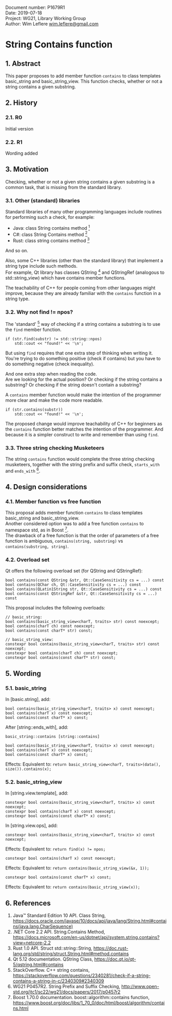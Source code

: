 Document number: P1679R1  
Date: 2019-07-18  
Project: WG21, Library Working Group  
Author: Wim Leflere <wim.leflere@gmail.com>

# String Contains function

## 1. Abstract
This paper proposes to add member function `contains` to class templates basic_string and basic_string_view.
This function checks, whether or not a string contains a given substring.

## 2. History
### 2.1. R0
Initial version
### 2.2. R1
Wording added

## 3. Motivation
Checking, whether or not a given string contains a given substring is a common task, that is missing from the standard library.

### 3.1. Other (standard) libraries
Standard libraries of many other programming languages include routines for performing such a check, for example:
* Java: class String contains method [<sup>1</sup>](#java_string)
* C#: class String Contains method [<sup>2</sup>](#csharp_string)
* Rust: class string contains method [<sup>3</sup>](#rust_string)

And so on.

Also, some C++ libraries (other than the standard library) that implement a string type include such methods.  
For example, Qt library has classes QString [<sup>4</sup>](#qstring) and QStringRef (analogous to std::string_view) which have contains member functions.

The teachability of C++ for people coming from other languages might improve, because they are already familiar with the `contains` function in a string type.

### 3.2. Why not find != npos?
The 'standard' [<sup>5</sup>](#contains_so) way of checking if a string contains a substring is to use the `find` member function.
```
if (str.find(substr) != std::string::npos)
	std::cout << "found!" << '\n';
```
But using `find` requires that one extra step of thinking when writing it.  
You're trying to do something positive (check if contains) but you have to do something negative (check inequality).

And one extra step when reading the code.  
Are we looking for the actual position? Or checking if the string contains a substring? Or checking if the string doesn't contain a substring?

A `contains` member function would make the intention of the programmer more clear and make the code more readable.
```
if (str.contains(substr))
	std::cout << "found!" << '\n';
```
The proposed change would improve teachability of C++ for beginners as the `contains` function better matches the intention of the programmer.
And because it is a simpler construct to write and remember than using `find`.

### 3.3. Three string checking Musketeers
The string `contains` function would complete the three string checking musketeers, together with the string prefix and suffix check, `starts_with` and `ends_with` [<sup>6</sup>](#string_checks).

## 4. Design considerations

### 4.1. Member function vs free function
This proposal adds member function `contains` to class templates basic_string and basic_string_view.  
Another considered option was to add a free function `contains` to namespace std, as in Boost [<sup>7</sup>](#boost_contains).   
The drawback of a free function is that the order of parameters of a free function is ambiguous, `contains(string, substring)` vs `contains(substring, string)`.

### 4.2. Overload set
Qt offers the following overload set (for QString and QStringRef):
```
bool contains(const QString &str, Qt::CaseSensitivity cs = ...) const
bool contains(QChar ch, Qt::CaseSensitivity cs = ...) const
bool contains(QLatin1String str, Qt::CaseSensitivity cs = ...) const
bool contains(const QStringRef &str, Qt::CaseSensitivity cs = ...) const
```
This proposal includes the following overloads:
```
// basic_string:
bool contains(basic_string_view<charT, traits> str) const noexcept;
bool contains(charT ch) const noexcept;
bool contains(const charT* str) const;

// basic_string_view:
constexpr bool contains(basic_string_view<charT, traits> str) const noexcept;
constexpr bool contains(charT ch) const noexcept;
constexpr bool contains(const charT* str) const;
```

## 5. Wording
### 5.1. basic_string
In [basic.string], add:
```
bool contains(basic_string_view<charT, traits> x) const noexcept;
bool contains(charT x) const noexcept;
bool contains(const charT* x) const;
```

After [string::ends_with], add:
```
basic_string::contains [string::contains]

bool contains(basic_string_view<charT, traits> x) const noexcept;
bool contains(charT x) const noexcept;
bool contains(const charT* x) const;
```
Effects: Equivalent to: `return basic_string_view<charT, traits>(data(), size()).contains(x);`

### 5.2. basic_string_view
In [string.view.template], add:
```
constexpr bool contains(basic_string_view<charT, traits> x) const noexcept;
constexpr bool contains(charT x) const noexcept;
constexpr bool contains(const charT* x) const;
```

In [string.view.ops], add:
```
constexpr bool contains(basic_string_view<charT, traits> x) const noexcept;
```
Effects: Equivalent to: `return find(x) != npos;`

```
constexpr bool contains(charT x) const noexcept;
```
Effects: Equivalent to: `return contains(basic_string_view(&x, 1));`

```
constexpr bool contains(const charT* x) const;
```
Effects: Equivalent to: `return contains(basic_string_view(x));`

## 6. References
1. <a name="java_string"></a>
Java™ Standard Edition 10 API. Class String, https://docs.oracle.com/javase/10/docs/api/java/lang/String.html#contains(java.lang.CharSequence)
2. <a name="csharp_string"></a>
.NET Core 2.2 API. String.Contains Method, https://docs.microsoft.com/en-us/dotnet/api/system.string.contains?view=netcore-2.2
3. <a name="rust_string"></a>
Rust 1.0 API. Struct std::string::String, https://doc.rust-lang.org/std/string/struct.String.html#method.contains
4. <a name="qstring"></a>
Qt 5.12 documentation. QString Class, https://doc.qt.io/qt-5/qstring.html#contains
5. <a name="contains_so"></a>
StackOverflow. C++ string contains, https://stackoverflow.com/questions/2340281/check-if-a-string-contains-a-string-in-c/2340309#2340309
6. <a name="string_checks"></a>
WG21 P0457R2. String Prefix and Suffix Checking, http://www.open-std.org/jtc1/sc22/wg21/docs/papers/2017/p0457r2
7. <a name="boost_contains"></a>
Boost 1.70.0 documentation. boost\::algorithm\::contains function, https://www.boost.org/doc/libs/1_70_0/doc/html/boost/algorithm/contains.html
